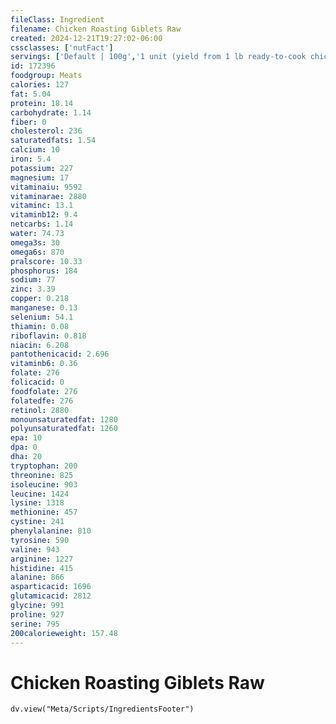 ```yaml
---
fileClass: Ingredient
filename: Chicken Roasting Giblets Raw
created: 2024-12-21T19:27:02-06:00
cssclasses: ['nutFact']
servings: ['Default | 100g','1 unit (yield from 1 lb ready-to-cook chicken) | 25','1 giblets | 113']
id: 172396
foodgroup: Meats
calories: 127
fat: 5.04
protein: 18.14
carbohydrate: 1.14
fiber: 0
cholesterol: 236
saturatedfats: 1.54
calcium: 10
iron: 5.4
potassium: 227
magnesium: 17
vitaminaiu: 9592
vitaminarae: 2880
vitaminc: 13.1
vitaminb12: 9.4
netcarbs: 1.14
water: 74.73
omega3s: 30
omega6s: 870
pralscore: 10.33
phosphorus: 184
sodium: 77
zinc: 3.39
copper: 0.218
manganese: 0.13
selenium: 54.1
thiamin: 0.08
riboflavin: 0.818
niacin: 6.208
pantothenicacid: 2.696
vitaminb6: 0.36
folate: 276
folicacid: 0
foodfolate: 276
folatedfe: 276
retinol: 2880
monounsaturatedfat: 1280
polyunsaturatedfat: 1260
epa: 10
dpa: 0
dha: 20
tryptophan: 200
threonine: 825
isoleucine: 903
leucine: 1424
lysine: 1318
methionine: 457
cystine: 241
phenylalanine: 810
tyrosine: 590
valine: 943
arginine: 1227
histidine: 415
alanine: 866
asparticacid: 1696
glutamicacid: 2812
glycine: 991
proline: 927
serine: 795
200calorieweight: 157.48
---
```


# Chicken Roasting Giblets Raw

```dataviewjs
dv.view("Meta/Scripts/IngredientsFooter")
```